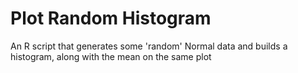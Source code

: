 # Plot Random Histogram

An R script that generates some 'random' Normal data and builds a histogram,
along with the mean on the same plot